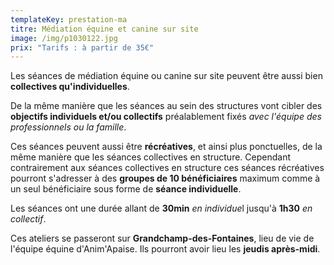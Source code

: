 ```yaml
---
templateKey: prestation-ma
titre: Médiation équine et canine sur site
image: /img/p1030122.jpg
prix: "Tarifs : à partir de 35€"
---
```

Les séances de médiation équine ou canine sur site peuvent être aussi bien **collectives qu'individuelles**.

De la même manière que les séances au sein des structures vont cibler des **objectifs individuels et/ou collectifs** préalablement fixés *avec l'équipe des professionnels ou la famille*.

Ces séances peuvent aussi être **récréatives**, et ainsi plus ponctuelles, de la même manière que les séances collectives en structure. Cependant contrairement aux séances collectives en structure ces séances récréatives pourront s'adresser à des **groupes de 10 bénéficiaires** maximum comme à un seul bénéficiaire sous forme de **séance individuelle**.

Les séances ont une durée allant de **30min** *en individue*l jusqu'à **1h30** *en collectif*.

Ces ateliers se passeront sur **Grandchamp-des-Fontaines**, lieu de vie de l'équipe équine d'Anim'Apaise. Ils pourront avoir lieu les **jeudis après-midi**.